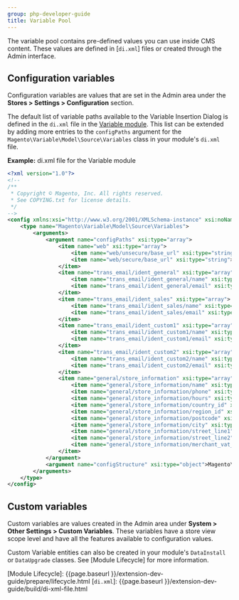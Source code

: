 ```yaml
---
group: php-developer-guide
title: Variable Pool
---
```


The variable pool contains pre-defined values you can use inside CMS content.
These values are defined in [`di.xml`] files or created through the Admin interface.

## Configuration variables

Configuration variables are values that are set in the Admin area under the **Stores > Settings > Configuration** section.

The default list of variable paths available to the Variable Insertion Dialog is defined in the `di.xml` file in the [Variable module].
This list can be extended by adding more entries to the `configPaths` argument for the `Magento\Variable\Model\Source\Variables` class in your module's `di.xml` file.

**Example:** di.xml file for the Variable module

```xml
<?xml version="1.0"?>
<!--
/**
 * Copyright © Magento, Inc. All rights reserved.
 * See COPYING.txt for license details.
 */
-->
<config xmlns:xsi="http://www.w3.org/2001/XMLSchema-instance" xsi:noNamespaceSchemaLocation="urn:magento:framework:ObjectManager/etc/config.xsd">
    <type name="Magento\Variable\Model\Source\Variables">
        <arguments>
            <argument name="configPaths" xsi:type="array">
                <item name="web" xsi:type="array">
                    <item name="web/unsecure/base_url" xsi:type="string">1</item>
                    <item name="web/secure/base_url" xsi:type="string">1</item>
                </item>
                <item name="trans_email/ident_general" xsi:type="array">
                    <item name="trans_email/ident_general/name" xsi:type="string">1</item>
                    <item name="trans_email/ident_general/email" xsi:type="string">1</item>
                </item>
                <item name="trans_email/ident_sales" xsi:type="array">
                    <item name="trans_email/ident_sales/name" xsi:type="string">1</item>
                    <item name="trans_email/ident_sales/email" xsi:type="string">1</item>
                </item>
                <item name="trans_email/ident_custom1" xsi:type="array">
                    <item name="trans_email/ident_custom1/name" xsi:type="string">1</item>
                    <item name="trans_email/ident_custom1/email" xsi:type="string">1</item>
                </item>
                <item name="trans_email/ident_custom2" xsi:type="array">
                    <item name="trans_email/ident_custom2/name" xsi:type="string">1</item>
                    <item name="trans_email/ident_custom2/email" xsi:type="string">1</item>
                </item>
                <item name="general/store_information" xsi:type="array">
                    <item name="general/store_information/name" xsi:type="string">1</item>
                    <item name="general/store_information/phone" xsi:type="string">1</item>
                    <item name="general/store_information/hours" xsi:type="string">1</item>
                    <item name="general/store_information/country_id" xsi:type="string">1</item>
                    <item name="general/store_information/region_id" xsi:type="string">1</item>
                    <item name="general/store_information/postcode" xsi:type="string">1</item>
                    <item name="general/store_information/city" xsi:type="string">1</item>
                    <item name="general/store_information/street_line1" xsi:type="string">1</item>
                    <item name="general/store_information/street_line2" xsi:type="string">1</item>
                    <item name="general/store_information/merchant_vat_number" xsi:type="string">1</item>
                </item>
            </argument>
            <argument name="configStructure" xsi:type="object">Magento\Config\Model\Config\Structure\Proxy</argument>
        </arguments>
    </type>
</config>
```

## Custom variables

Custom variables are values created in the Admin area under **System > Other Settings > Custom Variables**.
These variables have a store view scope level and have all the features available to configuration values.

Custom Variable entities can also be created in your module's `DataInstall` or `DataUpgrade` classes.
See [Module Lifecycle] for more information.

[Variable module]: https://github.com/magento/magento2/tree/{{page.guide_version}}/app/code/Magento/Variable/etc
[Module Lifecycle]: {{page.baseurl }}/extension-dev-guide/prepare/lifecycle.html
[`di.xml`]: {{page.baseurl }}/extension-dev-guide/build/di-xml-file.html
